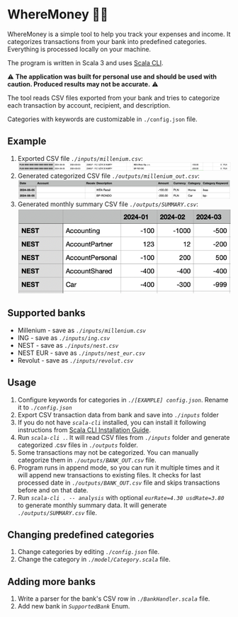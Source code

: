 # WhereMoney 🕵️‍♂️

WhereMoney is a simple tool to help you track your expenses and income. It categorizes transactions from your bank into predefined categories. Everything is processed locally on your machine.

The program is written in Scala 3 and uses [Scala CLI](https://scala-cli.virtuslab.org/install).

⚠️ **The application was built for personal use and should be used with caution. Produced results may not be accurate.** ⚠️

The tool reads CSV files exported from your bank and tries to categorize each transaction by account, recipient, and description.

Categories with keywords are customizable in `./config.json` file.

## Example

1. Exported CSV file _`./inputs/millenium.csv`_:
   ![Input](.docs/input.png)
2. Generated categorized CSV file _`./outputs/millenium_out.csv`_:
   ![Output](.docs/output.png)
3. Generated monthly summary CSV file _`./outputs/SUMMARY.csv`_:
   ![Summary](.docs/summary.png)

## Supported banks

- Millenium - save as _`./inputs/millenium.csv`_
- ING - save as _`./inputs/ing.csv`_
- NEST - save as _`./inputs/nest.csv`_
- NEST EUR - save as _`./inputs/nest_eur.csv`_
- Revolut - save as _`./inputs/revolut.csv`_

## Usage

1. Configure keywords for categories in _`./[EXAMPLE] config.json`_.
   Rename it to _`./config.json`_
2. Export CSV transaction data from bank and save into _`./inputs`_ folder
3. If you do not have _`scala-cli`_ installed, you can install it following instructions from [Scala CLI Installation Guide](https://scala-cli.virtuslab.org/install/).
4. Run _`scala-cli .`_. It will read CSV files from _`./inputs`_ folder and generate categorized .csv files in _`./outputs`_ folder.
5. Some transactions may not be categorized. You can manually categorize them in _`./outputs/BANK_OUT.csv`_ file.
6. Program runs in append mode, so you can run it multiple times and it will append new transactions to existing files. It checks for last processed date in _`./outputs/BANK_OUT.csv`_ file and skips transactions before and on that date.
7. Run _`scala-cli . -- analysis`_ with optional _`eurRate=4.30 usdRate=3.80`_ to generate monthly summary data. It will generate _`./outputs/SUMMARY.csv`_ file.

## Changing predefined categories

1. Change categories by editing _`./config.json`_ file.
2. Change the category in _`./model/Category.scala`_ file.

## Adding more banks

1. Write a parser for the bank's CSV row in _`./BankHandler.scala`_ file.
2. Add new bank in _`SupportedBank`_ Enum.
